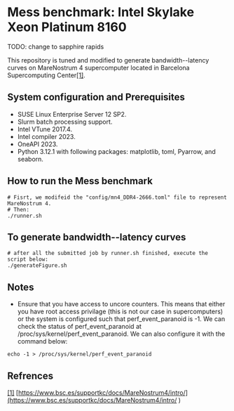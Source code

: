 # Mess benchmark: Intel Skylake Xeon Platinum 8160

TODO: change to sapphire rapids

This repository is tuned and modified to generate bandwidth--latency curves on MareNostrum 4 supercomputer located in Barcelona Supercomputing Center[[1]](https://www.bsc.es/supportkc/docs/MareNostrum4/intro/). 




## System configuration and Prerequisites

- SUSE Linux Enterprise Server 12 SP2.
- Slurm batch processing support.
- Intel VTune 2017.4.
- Intel compiler 2023.
- OneAPI 2023. 
- Python 3.12.1 with following packages: matplotlib, toml, Pyarrow, and seaborn. 
 



## How to run the Mess benchmark 

```
# Fisrt, we modifeid the "config/mn4_DDR4-2666.toml" file to represent MareNostrum 4. 
# Then: 
./runner.sh 
```


## To generate bandwidth--latency curves

```
# after all the submitted job by runner.sh finished, execute the script below:
./generateFigure.sh 
```






## Notes

- Ensure that you have access to uncore counters. This means that either you have root access privilage (this is not our case in supercomputers) or the system is configured such that perf_event_paranoid is -1. We can check the status of perf_event_paranoid at /proc/sys/kernel/perf_event_paranoid. We can also configure it with the command below: 

```
echo -1 > /proc/sys/kernel/perf_event_paranoid
```



## Refrences

[[1]](https://www.bsc.es/supportkc/docs/MareNostrum4/intro/ ) [https://www.bsc.es/supportkc/docs/MareNostrum4/intro/](https://www.bsc.es/supportkc/docs/MareNostrum4/intro/ ) 

